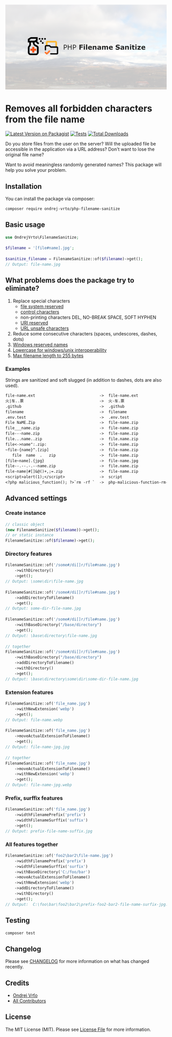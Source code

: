 ![Social Card of PHP Filename Sanitize](./Art/socialcard.png)

# Removes all forbidden characters from the file name

[![Latest Version on Packagist](https://img.shields.io/packagist/v/ondrej-vrto/php-filename-sanitize.svg?style=flat-square)](https://packagist.org/packages/ondrej-vrto/php-filename-sanitize)
[![Tests](https://img.shields.io/github/actions/workflow/status/OndrejVrto/php-filename-sanitize/run-tests.yml?branch=main&label=tests&style=flat-square)](https://github.com/OndrejVrto/php-filename-sanitize/blob/main/.github/workflows/run-tests.yml)
[![Total Downloads](https://img.shields.io/packagist/dt/ondrej-vrto/php-filename-sanitize.svg?style=flat-square)](https://packagist.org/packages/ondrej-vrto/php-filename-sanitize)


Do you store files from the user on the server? Will the uploaded file be accessible in the application via a URL address? Don't want to lose the original file name?

Want to avoid meaningless randomly generated names? This package will help you solve your problem.

## Installation

You can install the package via composer:

```bash
composer require ondrej-vrto/php-filename-sanitize
```

## Basic usage

```php
use OndrejVrto\FilenameSanitize;

$filename = '[file#name].jpg';

$sanitize_filename = FilenameSanitize::of($filename)->get();
// Output: file-name.jpg
```

## What problems does the package try to eliminate?

1. Replace special characters
    - [file system reserved](https://en.wikipedia.org/wiki/Filename#Reserved_characters_and_words)
    - [control characters](http://msdn.microsoft.com/en-us/library/windows/desktop/aa365247%28v=vs.85%29.aspx)
    - non-printing characters DEL, NO-BREAK SPACE, SOFT HYPHEN
    - [URI reserved](https://www.rfc-editor.org/rfc/rfc3986#section-2.2)
    - [URL unsafe characters](https://www.ietf.org/rfc/rfc1738.txt)
1. Reduce some consecutive characters (spaces, undescores, dashes, dots)
1. [Windows reserved names](https://learn.microsoft.com/en-us/windows/win32/fileio/naming-a-file)
1. [Lowercase for windows/unix interoperability](https://en.wikipedia.org/wiki/Filename)
1. [Max filename length to 255 bytes](http://serverfault.com/a/9548/44086)

### Examples

Strings are sanitized and soft slugged (in addition to dashes, dots are also used).

```txt
file-name.ext                            ->  file-name.ext
火|车..票                                 ->  火-车.票
.github                                  ->  .github
filename                                 ->  filename
.env.test                                ->  .env.test
File NaME.Zip                            ->  file-name.zip
file___name.zip                          ->  file-name.zip
file---name.zip                          ->  file-name.zip
file...name..zip                         ->  file.name.zip
file<->name":.zip:                       ->  file-name.zip
~file-{name}^.[zip]                      ->  file-name.zip
   file  name  .   zip                   ->  file-name.zip
[file~name].{jpg}                        ->  file-name.jpg
file--.--.-.--name.zip                   ->  file.name.zip
file-name|#[]&@()+,;=.zip                ->  file-name.zip
<script>alert(1);</script>               ->  script
<?php malicious_function(); ?>`rm -rf `  ->  php-malicious-function-rm-rf
```

## Advanced settings

### Create instance

```php
// classic object
(new FilenameSanitize($filename))->get();
// or static instance
FilenameSanitize::of($filename)->get();
```

### Directory features

```php
FilenameSanitize::of('/some#/di[]r/file#name.jpg')
    ->withDirectory()
    ->get();
// Output: \some\dir\file-name.jpg

FilenameSanitize::of('/some#/di[]r/file#name.jpg')
    ->addDirectoryToFilename()
    ->get();
// Output: some-dir-file-name.jpg

FilenameSanitize::of('/some#/di[]r/file#name.jpg')
    ->withBaseDirectory("/base/directory")
    ->get();
// Output: \base\directory\file-name.jpg

// together
FilenameSanitize::of('/some#/di[]r/file#name.jpg')
    ->withBaseDirectory("/base/directory")
    ->addDirectoryToFilename()
    ->withDirectory()
    ->get();
// Output: \base\directory\some\dir\some-dir-file-name.jpg
```

### Extension features

```php
FilenameSanitize::of('file_name.jpg')
    ->withNewExtension('webp')
    ->get();
// Output: file-name.webp

FilenameSanitize::of('file_name.jpg')
    ->moveActualExtensionToFilename()
    ->get();
// Output: file-name-jpg.jpg

// together
FilenameSanitize::of('file_name.jpg')
    ->moveActualExtensionToFilename()
    ->withNewExtension('webp')
    ->get();
// Output: file-name-jpg.webp
```

### Prefix, surffix features

```php
FilenameSanitize::of('file_name.jpg')
    ->widthFilenamePrefix('prefix')
    ->widthFilenameSurffix('suffix')
    ->get();
// Output: prefix-file-name-suffix.jpg
```

### All features together

```php
FilenameSanitize::of('foo2\bar2\file-name.jpg')
    ->widthFilenamePrefix('prefix')
    ->widthFilenameSurffix('surfix')
    ->withBaseDirectory('C:/foo/bar')
    ->moveActualExtensionToFilename()
    ->withNewExtension('webp')
    ->addDirectoryToFilename()
    ->withDirectory()
    ->get();
// Output:  C:\foo\bar\foo2\bar2\prefix-foo2-bar2-file-name-surfix-jpg.webp
```

## Testing

```bash
composer test
```

## Changelog

Please see [CHANGELOG](CHANGELOG.md) for more information on what has changed recently.

<!-- ## Security Vulnerabilities

Please review [our security policy](../../security/policy) on how to report security vulnerabilities.-->

## Credits

- [Ondrej Vrťo](https://github.com/OndrejVrto)
- [All Contributors](../../contributors)

## License

The MIT License (MIT). Please see [License File](LICENSE.md) for more information.
